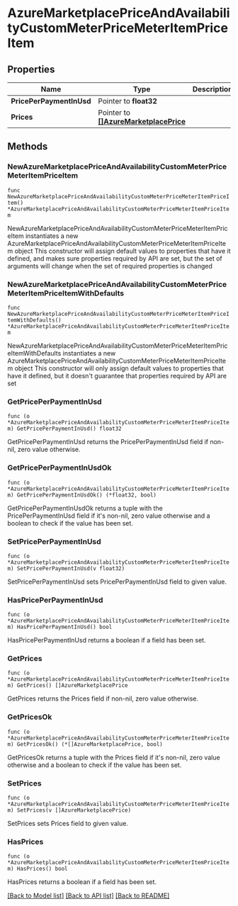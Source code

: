 # AzureMarketplacePriceAndAvailabilityCustomMeterPriceMeterItemPriceItem

## Properties

Name | Type | Description | Notes
------------ | ------------- | ------------- | -------------
**PricePerPaymentInUsd** | Pointer to **float32** |  | [optional] 
**Prices** | Pointer to [**[]AzureMarketplacePrice**](AzureMarketplacePrice.md) |  | [optional] 

## Methods

### NewAzureMarketplacePriceAndAvailabilityCustomMeterPriceMeterItemPriceItem

`func NewAzureMarketplacePriceAndAvailabilityCustomMeterPriceMeterItemPriceItem() *AzureMarketplacePriceAndAvailabilityCustomMeterPriceMeterItemPriceItem`

NewAzureMarketplacePriceAndAvailabilityCustomMeterPriceMeterItemPriceItem instantiates a new AzureMarketplacePriceAndAvailabilityCustomMeterPriceMeterItemPriceItem object
This constructor will assign default values to properties that have it defined,
and makes sure properties required by API are set, but the set of arguments
will change when the set of required properties is changed

### NewAzureMarketplacePriceAndAvailabilityCustomMeterPriceMeterItemPriceItemWithDefaults

`func NewAzureMarketplacePriceAndAvailabilityCustomMeterPriceMeterItemPriceItemWithDefaults() *AzureMarketplacePriceAndAvailabilityCustomMeterPriceMeterItemPriceItem`

NewAzureMarketplacePriceAndAvailabilityCustomMeterPriceMeterItemPriceItemWithDefaults instantiates a new AzureMarketplacePriceAndAvailabilityCustomMeterPriceMeterItemPriceItem object
This constructor will only assign default values to properties that have it defined,
but it doesn't guarantee that properties required by API are set

### GetPricePerPaymentInUsd

`func (o *AzureMarketplacePriceAndAvailabilityCustomMeterPriceMeterItemPriceItem) GetPricePerPaymentInUsd() float32`

GetPricePerPaymentInUsd returns the PricePerPaymentInUsd field if non-nil, zero value otherwise.

### GetPricePerPaymentInUsdOk

`func (o *AzureMarketplacePriceAndAvailabilityCustomMeterPriceMeterItemPriceItem) GetPricePerPaymentInUsdOk() (*float32, bool)`

GetPricePerPaymentInUsdOk returns a tuple with the PricePerPaymentInUsd field if it's non-nil, zero value otherwise
and a boolean to check if the value has been set.

### SetPricePerPaymentInUsd

`func (o *AzureMarketplacePriceAndAvailabilityCustomMeterPriceMeterItemPriceItem) SetPricePerPaymentInUsd(v float32)`

SetPricePerPaymentInUsd sets PricePerPaymentInUsd field to given value.

### HasPricePerPaymentInUsd

`func (o *AzureMarketplacePriceAndAvailabilityCustomMeterPriceMeterItemPriceItem) HasPricePerPaymentInUsd() bool`

HasPricePerPaymentInUsd returns a boolean if a field has been set.

### GetPrices

`func (o *AzureMarketplacePriceAndAvailabilityCustomMeterPriceMeterItemPriceItem) GetPrices() []AzureMarketplacePrice`

GetPrices returns the Prices field if non-nil, zero value otherwise.

### GetPricesOk

`func (o *AzureMarketplacePriceAndAvailabilityCustomMeterPriceMeterItemPriceItem) GetPricesOk() (*[]AzureMarketplacePrice, bool)`

GetPricesOk returns a tuple with the Prices field if it's non-nil, zero value otherwise
and a boolean to check if the value has been set.

### SetPrices

`func (o *AzureMarketplacePriceAndAvailabilityCustomMeterPriceMeterItemPriceItem) SetPrices(v []AzureMarketplacePrice)`

SetPrices sets Prices field to given value.

### HasPrices

`func (o *AzureMarketplacePriceAndAvailabilityCustomMeterPriceMeterItemPriceItem) HasPrices() bool`

HasPrices returns a boolean if a field has been set.


[[Back to Model list]](../README.md#documentation-for-models) [[Back to API list]](../README.md#documentation-for-api-endpoints) [[Back to README]](../README.md)


